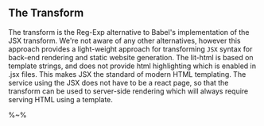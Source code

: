 ## The Transform

The transform is the Reg-Exp alternative to Babel's implementation of the JSX transform. We're not aware of any other alternatives, however this approach provides a light-weight approach for transforming `JSX` syntax for back-end rendering and static website generation. The lit-html is based on template strings, and does not provide html highlighting which is enabled in .jsx files. This makes JSX the standard of modern HTML templating. The service using the JSX does not have to be a react page, so that the transform can be used to server-side rendering which will always require serving HTML using a template.

<!-- ```js
// processes a simple component
const Element = ({ test, children, id }) => <div id={ 'id' }>
  Hello, { test }! { children }
  <div class={ 'TEST' }>test</div>
</div>

/* expected */
const Element = ({ test, children, id }) => p('div',{id:'id'},
'  Hello, ',test,'! ',children,
p('div',{class:'TEST'},'test')
)
/**/
``` -->

%~%
